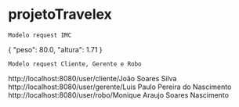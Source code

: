 # projetoTravelex

```Modelo request IMC```

{
    "peso": 80.0,
    "altura": 1.71
}

```Modelo request Cliente, Gerente e Robo```

http://localhost:8080/user/cliente/João Soares Silva
http://localhost:8080/user/gerente/Luis Paulo Pereira do Nascimento
http://localhost:8080/user/robo/Monique Araujo Soares Nascimento